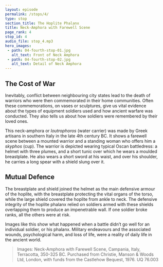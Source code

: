 ```yaml
---
layout: episode
permalink: /stops/4/
type: stop
section_title: The Hoplite Phalanx 
title: Neck-Amphora with Farewell Scene 
page_rank: 4
stop_id: 4
audio_file: stop_4.mp3
hero_images:
 - path: 04-fourth-stop-01.jpg
   alt_text: Front of Neck Amphora
 - path: 04-fourth-stop-02.jpg
   alt_text: Detail of Neck Amphora
---
```


## The Cost of War
Inevitably, conflict between neighbouring city states lead to the death of warriors who were then commemorated in their home communities. Often these commemorations, on vases or sculptures, give us vital evidence about the types of equipment soldiers used and how ancient warfare was conducted. They also tells us about how soldiers were remembered by their loved ones. 

This neck-amphora or <i>loutrophoros</i> (water carrier) was made by Greek artisans in southern Italy in the late 4th century BC. It shows a farewell scene between a mounted warrior and a standing woman who offers him a <i>skyphos</i> (cup). The warrior is depicted wearing typical Oscan battledress: a helmet with three plumes, and a short tunic over which he wears a moulded breastplate. He also wears a short sword at his waist, and over his shoulder, he carries a long spear with a shield slung over it. 

## Mutual Defence
The breastplate and shield joined the helmet as the main defensive armour of the hoplite, with the breastplate protecting the vital organs of the torso, while the large shield covered the hoplite from ankle to neck. The defensive integrity of the hoplite phalanx relied on soldiers armed with these shields overlapping them to produce an impenetrable wall. If one soldier broke ranks, all the others were at risk. 

Images like this show what happened when a battle didn’t go well for an individual soldier, or his phalanx. Military endeavours and the associated wounds, psychological harm, and loss of life, were a reality of daily life in the ancient world. 

> Images: Neck-Amphora with Farewell Scene, Campania, Italy, Terracotta, 350-325 BC. Purchased from Christie, Manson & Woods Ltd, London, with funds from the Castlehow Bequest, 1976. UQ  76.003
